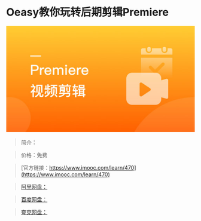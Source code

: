 # Oeasy教你玩转后期剪辑Premiere

![img](../../assets/5fe442e900011b3005400304.jpg)

> 简介：

> 价格：免费

> [官方链接：https://www.imooc.com/learn/470](https://www.imooc.com/learn/470)

> [阿里网盘：]()

> [百度网盘：]()

> [夸克网盘：]()
